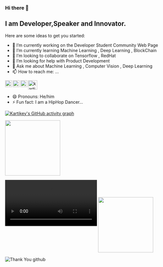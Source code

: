 ### Hi there 👋
## I am Developer,Speaker and Innovator.


Here are some ideas to get you started:

- 🔭 I’m currently working on the Developer Student Community Web Page
- 🌱 I’m currently learning Machine Learning , Deep Learning , BlockChain 
- 👯 I’m looking to collaborate on Tensorflow , RedHat
- 🤔 I’m looking for help with Product Development
- 💬 Ask me about Machine Learning , Computer Vision , Deep Learning 
- 📫 How to reach me: ...
<a href="https://twitter.com/kari_rawat">
  <img align="left" alt="Kartikey Rawat | Twitter" width="22px" src="https://raw.githubusercontent.com/rahuldkjain/github-profile-readme-generator/master/src/images/icons/Social/twitter.svg" />
</a>
<a href="https://www.linkedin.com/in/kartikey-rawat-02822916a/">
  <img align="left" alt="Kartikey's LinkdeIN" width="22px" src="https://raw.githubusercontent.com/rahuldkjain/github-profile-readme-generator/master/src/images/icons/Social/linked-in-alt.svg" />
</a>
<a href="https://leetcode.com/kartikey_554/">
  <img align="left" alt="Kartikey's Leetcode" width="22px" src="https://upload.wikimedia.org/wikipedia/commons/1/19/LeetCode_logo_black.png" />
</a>
<a href="https://dev.to/carrycooldude">
  <i class="fab fa-dev" title="carrycooldude's DEV Profile"></i>
</a>
<a href="https://dev.to/carrycooldude">
  <img src="https://d2fltix0v2e0sb.cloudfront.net/dev-badge.svg" alt="kartikey rawat's DEV Profile" height="30" width="30">
</a>

- 😄 Pronouns: He/him
- ⚡ Fun fact: I am a HipHop Dancer...

[![Kartikey's GitHub activity graph](https://activity-graph.herokuapp.com/graph?username=carrycooldude&theme=xcode)](https://git.io/carrycooldude)
<br />
<!-- [![GitHub Streak](https://github-readme-streak-stats.herokuapp.com/?user=carrycooldude&theme=dark)](https://git.io/streak-stats) -->
<img height="180em"   align="center" src="https://github-readme-stats.vercel.app/api?username=carrycooldude&show_icons=true&theme=jolly&include_all_commits=true&count_private=true"/>

![](https://user-images.githubusercontent.com/41143496/111524041-fc65e800-8781-11eb-8a84-ae5e8517b1f7.mp4)
 <img height="180em"  align="center" src="https://github-readme-stats.vercel.app/api/top-langs/?username=carrycooldude&&layout=compact&hide=shell&theme=jolly"/> 


![Thank You github](https://user-images.githubusercontent.com/41143496/111601768-b13aec00-87f8-11eb-8d8c-51db093db5da.gif)


